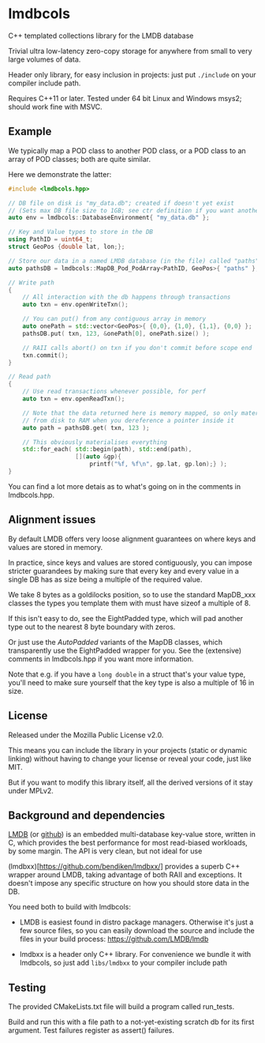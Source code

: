 lmdbcols
========

C++ templated collections library for the LMDB database

Trivial ultra low-latency zero-copy storage for anywhere from small to
very large volumes of data.

Header only library, for easy inclusion in projects: just put `./include` on your
compiler include path.

Requires C++11 or later.
Tested under 64 bit Linux and Windows msys2; should work fine with MSVC.


Example
-------

We typically map a POD class to another POD class, or a POD class to an
array of POD classes; both are quite similar.

Here we demonstrate the latter:

```cpp
#include <lmdbcols.hpp>

// DB file on disk is "my_data.db"; created if doesn't yet exist
// (Sets max DB file size to 1GB; see ctr definition if you want another value)
auto env = lmdbcols::DatabaseEnvironment{ "my_data.db" };

// Key and Value types to store in the DB
using PathID = uint64_t;
struct GeoPos {double lat, lon;};

// Store our data in a named LMDB database (in the file) called "paths"
auto pathsDB = lmdbcols::MapDB_Pod_PodArray<PathID, GeoPos>{ "paths" };

// Write path
{
    // All interaction with the db happens through transactions
    auto txn = env.openWriteTxn();

    // You can put() from any contiguous array in memory
    auto onePath = std::vector<GeoPos>{ {0,0}, {1,0}, {1,1}, {0,0} };
    pathsDB.put( txn, 123, &onePath[0], onePath.size() );

    // RAII calls abort() on txn if you don't commit before scope end
    txn.commit();
}

// Read path
{
    // Use read transactions whenever possible, for perf
    auto txn = env.openReadTxn();

    // Note that the data returned here is memory mapped, so only materialised
    // from disk to RAM when you dereference a pointer inside it
    auto path = pathsDB.get( txn, 123 );

    // This obviously materialises everything
    std::for_each( std::begin(path), std::end(path),
                   [](auto &gp){
                       printf("%f, %f\n", gp.lat, gp.lon);} );
}
```

You can find a lot more detais as to what's going on in the comments in lmdbcols.hpp.


Alignment issues
----------------

By default LMDB offers very loose alignment guarantees on where keys and values
are stored in memory.

In practice, since keys and values are stored contiguously,  you can impose
stricter guarandees by making sure that every key and every value in a single
DB has as size being a multiple of the required value.

We take 8 bytes as a goldilocks position, so to use the standard MapDB_xxx classes
the types you template them with must have sizeof a multiple of 8.

If this isn't easy to do, see the EightPadded type, which will pad another type
out to the nearest 8 byte boundary with zeros.

Or just use the _AutoPadded_ variants of the MapDB classes, which transparently
use the EightPadded wrapper for you. See the (extensive) comments in lmdbcols.hpp
if you want more information.

Note that e.g. if you have a `long double` in a struct that's your value type,
you'll need to make sure yourself that the key type is also a multiple of 16
in size.


License
-------

Released under the Mozilla Public License v2.0.

This means you can include the library in your projects (static or dynamic
linking) without having to change your license or reveal your code, just like
MIT.

But if you want to modify this library itself, all the derived versions of it
stay under MPLv2.


Background and dependencies
---------------------------

[LMDB](https://symas.com/lightning-memory-mapped-database/)
(or [github](https://github.com/LMDB/lmdb))
is an embedded multi-database key-value store, written in C, which provides
the best performance for most read-biased workloads, by some margin.
The API is very clean, but not ideal for use 

(lmdbxx)[https://github.com/bendiken/lmdbxx/]
provides a superb C++ wrapper around LMDB, taking advantage of both RAII
and exceptions. It doesn't impose any specific structure on how you should
store data in the DB.

You need both to build with lmdbcols:

- LMDB is easiest found in distro package managers.
  Otherwise it's just a few source files, so you can easily download the source
  and include the files in your build process: https://github.com/LMDB/lmdb

- lmdbxx is a header only C++ library. For convenience we bundle it with
  lmdbcols, so just add `libs/lmdbxx` to your compiler include path


Testing
-------

The provided CMakeLists.txt file will build a program called run_tests.

Build and run this with a file path to a not-yet-existing scratch db
for its first argument. Test failures register as assert() failures.

